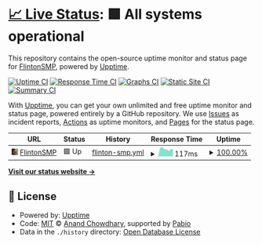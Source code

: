 # [📈 Live Status](https://status.flintonsmp.live): <!--live status--> **🟩 All systems operational**

This repository contains the open-source uptime monitor and status page for [FlintonSMP](https://github.com/FlintonSMP), powered by [Upptime](https://github.com/upptime/upptime).

[![Uptime CI](https://github.com/FlintonSMP/status/workflows/Uptime%20CI/badge.svg)](https://github.com/FlintonSMP/status/actions?query=workflow%3A%22Uptime+CI%22)
[![Response Time CI](https://github.com/FlintonSMP/status/workflows/Response%20Time%20CI/badge.svg)](https://github.com/FlintonSMP/status/actions?query=workflow%3A%22Response+Time+CI%22)
[![Graphs CI](https://github.com/FlintonSMP/status/workflows/Graphs%20CI/badge.svg)](https://github.com/FlintonSMP/status/actions?query=workflow%3A%22Graphs+CI%22)
[![Static Site CI](https://github.com/FlintonSMP/status/workflows/Static%20Site%20CI/badge.svg)](https://github.com/FlintonSMP/status/actions?query=workflow%3A%22Static+Site+CI%22)
[![Summary CI](https://github.com/FlintonSMP/status/workflows/Summary%20CI/badge.svg)](https://github.com/FlintonSMP/status/actions?query=workflow%3A%22Summary+CI%22)

With [Upptime](https://upptime.js.org), you can get your own unlimited and free uptime monitor and status page, powered entirely by a GitHub repository. We use [Issues](https://github.com/FlintonSMP/status/issues) as incident reports, [Actions](https://github.com/FlintonSMP/status/actions) as uptime monitors, and [Pages](https://github.com/FlintonSMP/status) for the status page.

<!--start: status pages-->
<!-- This summary is generated by Upptime (https://github.com/upptime/upptime) -->
<!-- Do not edit this manually, your changes will be overwritten -->
<!-- prettier-ignore -->
| URL | Status | History | Response Time | Uptime |
| --- | ------ | ------- | ------------- | ------ |
| <img alt="" src="https://github.com/FlintonSMP/status/raw/refs/heads/master/assets/flinton.webp" height="13"> [FlintonSMP](mc.flintonsmp.live) | 🟩 Up | [flinton-smp.yml](https://github.com/FlintonSMP/status/commits/HEAD/history/flinton-smp.yml) | <details><summary><img alt="Response time graph" src="./graphs/flinton-smp/response-time-week.png" height="20"> 117ms</summary><br><a href="https://status.flintonsmp.live/history/flinton-smp"><img alt="Response time 112" src="https://img.shields.io/endpoint?url=https%3A%2F%2Fraw.githubusercontent.com%2FFlintonSMP%2Fstatus%2FHEAD%2Fapi%2Fflinton-smp%2Fresponse-time.json"></a><br><a href="https://status.flintonsmp.live/history/flinton-smp"><img alt="24-hour response time 117" src="https://img.shields.io/endpoint?url=https%3A%2F%2Fraw.githubusercontent.com%2FFlintonSMP%2Fstatus%2FHEAD%2Fapi%2Fflinton-smp%2Fresponse-time-day.json"></a><br><a href="https://status.flintonsmp.live/history/flinton-smp"><img alt="7-day response time 117" src="https://img.shields.io/endpoint?url=https%3A%2F%2Fraw.githubusercontent.com%2FFlintonSMP%2Fstatus%2FHEAD%2Fapi%2Fflinton-smp%2Fresponse-time-week.json"></a><br><a href="https://status.flintonsmp.live/history/flinton-smp"><img alt="30-day response time 112" src="https://img.shields.io/endpoint?url=https%3A%2F%2Fraw.githubusercontent.com%2FFlintonSMP%2Fstatus%2FHEAD%2Fapi%2Fflinton-smp%2Fresponse-time-month.json"></a><br><a href="https://status.flintonsmp.live/history/flinton-smp"><img alt="1-year response time 112" src="https://img.shields.io/endpoint?url=https%3A%2F%2Fraw.githubusercontent.com%2FFlintonSMP%2Fstatus%2FHEAD%2Fapi%2Fflinton-smp%2Fresponse-time-year.json"></a></details> | <details><summary><a href="https://status.flintonsmp.live/history/flinton-smp">100.00%</a></summary><a href="https://status.flintonsmp.live/history/flinton-smp"><img alt="All-time uptime 100.00%" src="https://img.shields.io/endpoint?url=https%3A%2F%2Fraw.githubusercontent.com%2FFlintonSMP%2Fstatus%2FHEAD%2Fapi%2Fflinton-smp%2Fuptime.json"></a><br><a href="https://status.flintonsmp.live/history/flinton-smp"><img alt="24-hour uptime 100.00%" src="https://img.shields.io/endpoint?url=https%3A%2F%2Fraw.githubusercontent.com%2FFlintonSMP%2Fstatus%2FHEAD%2Fapi%2Fflinton-smp%2Fuptime-day.json"></a><br><a href="https://status.flintonsmp.live/history/flinton-smp"><img alt="7-day uptime 100.00%" src="https://img.shields.io/endpoint?url=https%3A%2F%2Fraw.githubusercontent.com%2FFlintonSMP%2Fstatus%2FHEAD%2Fapi%2Fflinton-smp%2Fuptime-week.json"></a><br><a href="https://status.flintonsmp.live/history/flinton-smp"><img alt="30-day uptime 100.00%" src="https://img.shields.io/endpoint?url=https%3A%2F%2Fraw.githubusercontent.com%2FFlintonSMP%2Fstatus%2FHEAD%2Fapi%2Fflinton-smp%2Fuptime-month.json"></a><br><a href="https://status.flintonsmp.live/history/flinton-smp"><img alt="1-year uptime 100.00%" src="https://img.shields.io/endpoint?url=https%3A%2F%2Fraw.githubusercontent.com%2FFlintonSMP%2Fstatus%2FHEAD%2Fapi%2Fflinton-smp%2Fuptime-year.json"></a></details>

<!--end: status pages-->

[**Visit our status website →**](https://status.flintonsmp.live)

## 📄 License

- Powered by: [Upptime](https://github.com/upptime/upptime)
- Code: [MIT](./LICENSE) © [Anand Chowdhary](https://anandchowdhary.com), supported by [Pabio](https://pabio.com)
- Data in the `./history` directory: [Open Database License](https://opendatacommons.org/licenses/odbl/1-0/)
